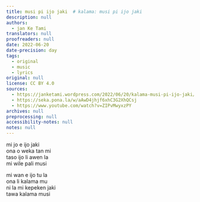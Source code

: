```yaml
---
title: musi pi ijo jaki  # kalama: musi pi ijo jaki
description: null
authors:
  - jan Ke Tami
translators: null
proofreaders: null
date: 2022-06-20
date-precision: day
tags:
  - original
  - music
  - lyrics
original: null
license: CC BY 4.0
sources:
  - https://janketami.wordpress.com/2022/06/20/kalama-musi-pi-ijo-jaki/
  - https://seka.pona.la/w/aAwD4jhjf6xhC3G2XhQCsj
  - https://www.youtube.com/watch?v=ZIPvMwyxzPY
archives: null
preprocessing: null
accessibility-notes: null
notes: null
---
```


mi jo e ijo jaki  \
ona o weka tan mi  \
taso ijo li awen la  \
mi wile pali musi

mi wan e ijo tu la  \
ona li kalama mu  \
ni la mi kepeken jaki  \
tawa kalama musi
